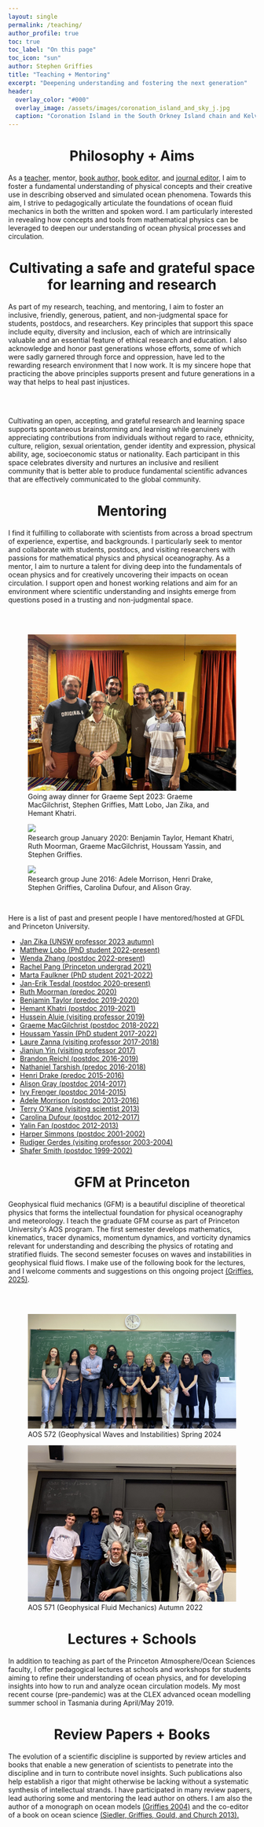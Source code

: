 ```yaml
---
layout: single 
permalink: /teaching/
author_profile: true
toc: true
toc_label: "On this page"
toc_icon: "sun"
author: Stephen Griffies
title: "Teaching + Mentoring"
excerpt: "Deepening understanding and fostering the next generation"
header:
  overlay_color: "#000"
  overlay_image: /assets/images/coronation_island_and_sky_j.jpg
  caption: "Coronation Island in the South Orkney Island chain and Kelvin-Helmholz billowing clouds. 2017 by Stephen M. Griffies"
---
```


#  <center> Philosophy + Aims </center>

<p align="justify">

As a <a href="https://aos.princeton.edu/people/faculty">teacher,</a>
mentor, <a href="https://press.princeton.edu/titles/7797.html">book
author,</a> <a
href="https://www.elsevier.com/books/ocean-circulation-and-climate/siedler/978-0-12-391851-2">
book editor,</a> and <a
href="https://agupubs.onlinelibrary.wiley.com/hub/journal/19422466/editorial-board/editorial-board">journal
editor,</a> I aim to foster a fundamental understanding of physical
concepts and their creative use in describing observed and simulated
ocean phenomena. Towards this aim, I strive to pedagogically
articulate the foundations of ocean fluid mechanics in both the
written and spoken word.  I am particularly interested in revealing
how concepts and tools from mathematical physics can be leveraged to
deepen our understanding of ocean physical processes and circulation.

</p>


#  <center> Cultivating a safe and grateful space for learning and research</center>

<p align="justify">

As part of my research, teaching, and mentoring, I aim to foster an
inclusive, friendly, generous, patient, and non-judgmental space for
students, postdocs, and researchers.  Key principles that support this
space include equity, diversity and inclusion, each of which are
intrinsically valuable and an essential feature of ethical research
and education.  I also acknowledge and honor past generations whose
efforts, some of which were sadly garnered through force and
oppression, have led to the rewarding research environment that I now
work.  It is my sincere hope that practicing the above principles
supports present and future generations in a way that helps to heal
past injustices.

<br> <br>

Cultivating an open, accepting, and grateful research and learning
space supports spontaneous brainstorming and learning while genuinely
appreciating contributions from individuals without regard to race,
ethnicity, culture, religion, sexual orientation, gender identity and
expression, physical ability, age, socioeconomic status or
nationality.  Each participant in this space celebrates diversity and
nurtures an inclusive and resilient community that is better able to
produce fundamental scientific advances that are effectively
communicated to the global community.

</p>


#  <center>Mentoring</center>
<p align="justify">

I find it fulfilling to collaborate with scientists from across a
broad spectrum of experience, expertise, and backgrounds.  I
particularly seek to mentor and collaborate with students, postdocs,
and visiting researchers with passions for mathematical physics and
physical oceanography.  As a mentor, I aim to nurture a talent for
diving deep into the fundamentals of ocean physics and for creatively
uncovering their impacts on ocean circulation.  I support open and
honest working relations and aim for an environment where scientific
understanding and insights emerge from questions posed in a trusting
and non-judgmental space.

<br> <br>

<figure> <img src="/assets/images/research_group_sep2023.jpg">
<figcaption>Going away dinner for Graeme Sept 2023: Graeme
MacGilchrist, Stephen Griffies, Matt Lobo,  Jan Zika, and Hemant Khatri.
</figcaption> </figure>

<figure> <img src="/assets/images/research_group_jan2020.jpg">
<figcaption>Research group January 2020: Benjamin Taylor, Hemant
Khatri, Ruth Moorman, Graeme MacGilchrist, Houssam Yassin, and  
Stephen Griffies.  </figcaption> </figure>

<figure> <img src="/assets/images/research_group_jun2016.jpg">
<figcaption>Research group June 2016: Adele Morrison, Henri Drake,
Stephen Griffies, Carolina Dufour, and Alison Gray. </figcaption>
</figure>


<br>

Here is a list of past and present people I have mentored/hosted at
GFDL and Princeton University.

<ul>

<li><a href="https://sites.google.com/view/janzika/">
Jan Zika (UNSW professor 2023 autumn) </a> </li>

<li><a href="https://mjclobo.github.io/">
Matthew Lobo (PhD student 2022-present) </a> </li>

<li><a href="https://orcid.org/0000-0002-8025-2819">
Wenda Zhang (postdoc 2022-present) </a> </li>

<li><a href="https://www.linkedin.com/in/rachel-qing-pang-84b0361ab">
Rachel Pang (Princeton undergrad 2021) </a> </li>

<li><a href="https://scholar.princeton.edu/mmfaulkner/home">
Marta Faulkner (PhD student 2021-2022) </a> </li>

<li><a href="https://scholar.google.com/citations?user=JfUiklYAAAAJ&hl=en">
Jan-Erik Tesdal (postdoc 2020-present) </a> </li>

<li><a href="https://github.com/ruth-moorman">
Ruth Moorman (predoc 2020) </a> </li>

<li><a href="https://scripps.ucsd.edu/profiles/bataylor">
Benjamin Taylor (predoc 2019-2020) </a> </li>

<li><a href="https://hmkhatri.github.io">
Hemant Khatri (postdoc 2019-2021) </a> </li>

<li><a href="http://www.hajim.rochester.edu/me/people/faculty/aluie_hussein/index.html">
Hussein Aluie (visiting professor 2019) </a> </li>

<li><a href="https://gmacgilchrist.github.io/">
Graeme MacGilchrist (postdoc 2018-2022) </a> </li>

<li><a href="https://www.houssamyassin.com/">
Houssam Yassin (PhD student 2017-2022) </a> </li>

<li><a href="https://laurezanna.github.io/">
Laure Zanna (visiting professor 2017-2018) </a> </li>

<li><a href="https://www.geo.arizona.edu/Yin">
Jianjun Yin (visiting professor 2017) </a> </li>

<li><a href="https://scholar.google.com/citations?user=d3HhgB8AAAAJ&hl=en">
Brandon Reichl (postdoc 2016-2019) </a> </li>

<li><a href="https://romps.berkeley.edu/group/">
Nathaniel Tarshish (predoc 2016-2018) </a> </li>

<li><a href="https://hdrake.github.io/">
Henri Drake (predoc 2015-2016) </a> </li>

<li><a href="https://www.ocean.washington.edu/home/Alison%20Gray">
Alison Gray (postdoc 2014-2017) </a> </li>

<li><a href="https://www.geomar.de/en/ifrenger">
Ivy Frenger (postdoc 2014-2015) </a> </li>

<li><a href="http://rses.anu.edu.au/people/adele-morrison">
Adele Morrison (postdoc 2013-2016) </a> </li>

<li><a href="https://people.csiro.au/O/T/Terence-OKane">
Terry O'Kane (visiting scientist 2013) </a> </li>

<li><a href="http://web.meteo.mcgill.ca/cdufour/">
Carolina Dufour (postdoc 2012-2017) </a> </li>

<li><a href="https://www.researchgate.net/profile/Yalin_Fan">
Yalin Fan (postdoc 2012-2013) </a> </li>

<li><a href="http://research.cfos.uaf.edu/faculty/hlsimmons/">
Harper Simmons (postdoc 2001-2002) </a> </li>

<li><a href="https://scholar.google.de/citations?user=v3BlMr4AAAAJ&hl=en">
Rudiger Gerdes (visiting professor 2003-2004) </a> </li>

<li><a href="https://math.nyu.edu/people/profiles/SMITH_Shafer.html">
Shafer Smith  (postdoc 1999-2002) </a> </li>

</ul>


</p>


#  <center> GFM at Princeton</center>

<p align="justify">

Geophysical fluid mechanics (GFM) is a beautiful discipline of
theoretical physics that forms the intellectual foundation for
physical oceanography and meteorology. I teach the graduate GFM course
as part of Princeton University's AOS program. The first semester
develops mathematics, kinematics, tracer dynamics, momentum dynamics,
and vorticity dynamics relevant for understanding and describing the
physics of rotating and stratified fluids.  The second semester
focuses on waves and instabilities in geophysical fluid flows. I make
use of the following book for the lectures, and I welcome comments and
suggestions on this ongoing project <a
href="/assets/pdfs/GFM_lectures.pdf"> (Griffies, 2025)</a>.

<br> <br>

<figure> <img src="/assets/images/AOS572_spring2024.jpg">
<figcaption>AOS 572 (Geophysical Waves and Instabilities) Spring 2024
</figcaption> </figure>

<figure> <img src="/assets/images/AOS571_Photo2022_cropped.jpeg">
<figcaption>AOS 571 (Geophysical Fluid Mechanics) Autumn 2022
</figcaption> </figure>

</p>


#  <center> Lectures + Schools</center>

<p align="justify">

In addition to teaching as part of the Princeton Atmosphere/Ocean
Sciences faculty, I offer pedagogical lectures at schools and
workshops for students aiming to refine their understanding of ocean
physics, and for developing insights into how to run and analyze ocean
circulation models.  My most recent course (pre-pandemic) was at the
CLEX advanced ocean modelling summer school in Tasmania during
April/May 2019.

</p>


#  <center> Review Papers + Books</center>

<p align="justify">

The evolution of a scientific discipline is supported by review
articles and books that enable a new generation of scientists to
penetrate into the discipline and in turn to contribute novel insights.
Such publications also help establish a rigor that might otherwise be
lacking without a systematic synthesis of intellectual strands.  I
have participated in many review papers, lead authoring some and
mentoring the lead author on others.  I am also the author of a
monograph on ocean models <a
href="https://press.princeton.edu/titles/7797.html">(Griffies
2004)</a> and the co-editor of a book on ocean 
science <a
href="https://www.elsevier.com/books/ocean-circulation-and-climate/siedler/978-0-12-391851-2">
(Siedler, Griffies, Gould, and Church 2013).</a>


</p>

